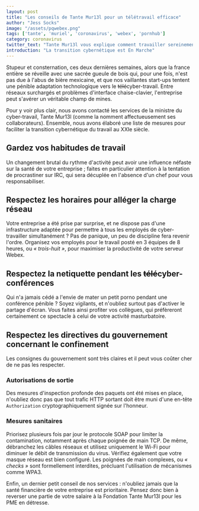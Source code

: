 ```yaml
---
layout: post
title: "Les conseils de Tante Mur13l pour un télétravail efficace"
author: "Jess Socks"
image: "/assets/pqwebex.png"
tags: ['tante', 'muriel', 'coronavirus', 'webex', 'pornhub']
category: coronavirus
twitter_text: "Tante Mur13l vous explique comment travailler sereinement chez soi"
introduction: "La transition cybernétique est En Marche"
---
```


Stupeur et consternation, ces deux dernières semaines, alors que la france
entière se réveille avec une sacrée gueule de bois qui, pour une fois, n'est
pas due à l'abus de bière mexicaine, et que nos vaillantes start-ups tentent
une pénible adaptation technologique vers le ~~télé~~cyber-travail. Entre
réseaux surchargés et problèmes d'interface chaise-clavier, l'entreprise peut
s'avérer un véritable champ de mines.

Pour y voir plus clair, nous avons contacté les services de la ministre du
cyber-travail, Tante Mur13l (comme la nomment affectueusement ses
collaborateurs). Ensemble, nous avons élaboré une liste de mesures pour
faciliter la transition cybernétique du travail au XXIe siècle.

## Gardez vos habitudes de travail

Un changement brutal du rythme d'activité peut avoir une influence néfaste
sur la santé de votre entreprise ; faites en particulier attention à la
tentation de procrastiner sur IRC, qui sera décuplée en l'absence d'un chef
pour vous responsabiliser.

## Respectez les horaires pour alléger la charge réseau

Votre entreprise a été prise par surprise, et ne dispose pas d'une
infrastructure adaptée pour permettre à tous les employés de
cyber-travailler simultanément ? Pas de panique, un peu de discipline fera
revenir l'ordre. Organisez vos employés pour le travail posté en 3 équipes
de 8 heures, ou *« trois-huit »*, pour maximiser la productivité de votre
serveur Webex.

## Respectez la netiquette pendant les ~~télé~~cyber-conférences

Qui n'a jamais cédé a l'envie de mater un petit porno pendant une conférence
pénible ? Soyez vigilants, et n'oubliez surtout pas d'activer le partage
d'écran. Vous faites ainsi profiter vos collègues, qui préfèreront
certainement ce spectacle à celui de votre activité masturbatoire.

## Respectez les directives du gouvernement concernant le confinement

Les consignes du gouvernement sont très claires et il peut vous coûter cher de
ne pas les respecter.

### Autorisations de sortie

Des mesures d'inspection profonde des paquets ont été mises en place, n'oubliez
donc pas que tout trafic HTTP sortant doit être muni d'une en-tête
`Authorization` cryptographiquement signée sur l'honneur.

### Mesures sanitaires

Priorisez plusieurs fois par jour le protocole SOAP pour limiter la
contamination, notamment après chaque poignée de main TCP. De même, débranchez
les câbles réseaux et utilisez uniquement le Wi-Fi pour diminuer le débit de
transmission du virus. Vérifiez également que votre masque réseau est bien
configuré. Les poignées de main complexes, ou *« checks »* sont formellement
interdites, précluant l'utilisation de mécanismes comme WPA3.

Enfin, un dernier petit conseil de nos services : n'oubliez jamais que la santé
financière de votre entreprise est prioritaire. Pensez donc bien à reverser une
partie de votre salaire à la Fondation Tante Mur13l pour les PME en détresse.
